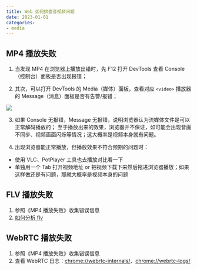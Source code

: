 ```yaml
---
title: Web 如何排查音视频问题
date: 2023-01-01
categories:
- media
---
```


## MP4 播放失败

1. 当发现 MP4 在浏览器上播放出错时，先 F12 打开 DevTools 查看 Console（控制台）面板是否出现报错；

2. 其次，可以打开 DevTools 的 Media（媒体）面板，查看对应 `<video>` 播放器的 Message（消息）面板是否有告警/报错；

![](/images/media-msg.png)

3. 如果 Console 无报错，Message 无报错，说明浏览器认为流媒体文件是可以正常解码播放的；
至于播放出来的效果，浏览器并不保证，如可能会出现音画不同步、视频画面闪烁等情况；这大概率是视频本身就有问题。

4. 出现浏览器能正常播放，但播放效果不符合预期的问题时：
  - 使用 VLC、PotPlayer 工具也去播放对比看一下
  - 单独用一个 Tab 打开视频地址 or 把视频下载下来然后拖进浏览器播放；如果这样做还是有问题，那就大概率是视频本身的问题

## FLV 播放失败

1. 参照《MP4 播放失败》收集错误信息
2. [如何分析 flv](https://fredzeng.github.io/2023/09/18/media/flv/3-flv/)


## WebRTC 播放失败

1. 参照《MP4 播放失败》收集错误信息
2. 查看 WebRTC 日志：<chrome://webrtc-internals/>、<chrome://webrtc-logs/>
